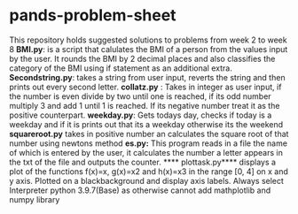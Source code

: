 # pands-problem-sheet
This repository holds suggested solutions to problems from week 2 to week 8
**BMI.py**: is a script that calulates the BMI of a person from the values input by the user.  It rounds the BMI by 2 decimal places and also classifies the category of the BMI using if statement as an additional extra.
**Secondstring.py**:  takes a string from user input, reverts the string and then prints out every second letter.
**collatz.py** : Takes in integer as user input, if the number is even divide by two until one is reached, if its odd number multiply 3 and add 1 until 1 is reached.  If its negative number treat it as the positive counterpart.
**weekday.py**: Gets todays day, checks if today is a weekday and if it is prints out that its a weekday otherwise its the weekend
**squareroot.py** takes in positive number an calculates the square root of that number using newtons method
**es.py:** This program reads in a file the name of which is entered by the user, it calculates the number a letter appears in the txt of the file and outputs the counter.
**** plottask.py**** displays a plot of the functions f(x)=x, g(x)=x2 and h(x)=x3 in the range [0, 4] on x and y axis.  Plotted on a blackbackground and display axis labels.  Always select Interpreter python 3.9.7(Base) as otherwise cannot add mathplotlib and numpy library 
